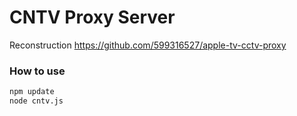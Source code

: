 # CNTV Proxy Server

Reconstruction https://github.com/599316527/apple-tv-cctv-proxy

### How to use
```bash
npm update
node cntv.js
```
